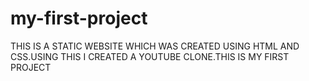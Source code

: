 # my-first-project
THIS IS A STATIC WEBSITE WHICH WAS CREATED USING HTML AND CSS.USING THIS I CREATED A YOUTUBE CLONE.THIS IS MY FIRST PROJECT
